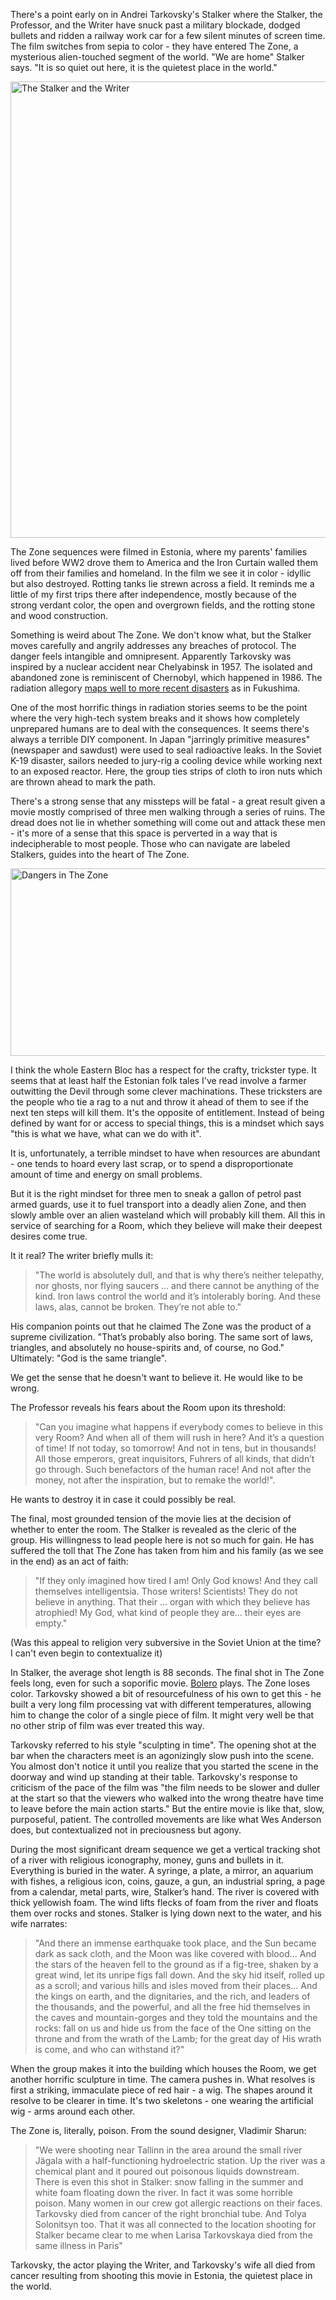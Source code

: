 There's a point early on in Andrei Tarkovsky's Stalker where the Stalker, the Professor, and the Writer have snuck past a military blockade, dodged bullets and ridden a railway work car for a few silent minutes of screen time.  The film switches from sepia to color - they have entered The Zone, a mysterious alien-touched segment of the world.  "We are home" Stalker says.  "It is so quiet out here, it is the quietest place in the world."

<!--BREAK-->

<p class="centered">
  <img width="1024" height="730" alt="The Stalker and the Writer"
       src="{{link "stalker.jpg" }}" />
</p>

The Zone sequences were filmed in Estonia, where my parents' families lived before WW2 drove them to America and the Iron Curtain walled them off from their families and homeland.  In the film we see it in color - idyllic but also destroyed.  Rotting tanks lie strewn across a field.  It reminds me a little of my first trips there after independence, mostly because of the strong verdant color, the open and overgrown fields, and the rotting stone and wood construction.

Something is weird about The Zone.  We don't know what, but the Stalker moves carefully and angrily addresses any breaches of protocol.  The danger feels intangible and omnipresent.  Apparently Tarkovsky was inspired by a nuclear accident near Chelyabinsk in 1957.  The isolated and abandoned zone is reminiscent of Chernobyl, which happened in 1986.  The radiation allegory [maps well to more recent disasters](http://www.theguardian.com/film/filmblog/2011/apr/08/andrei-tarkovsky-stalker-japan-fukushima-nuclear) as in Fukushima.  

One of the most horrific things in radiation stories seems to be the point where the very high-tech system breaks and it shows how completely unprepared humans are to deal with the consequences.  It seems there's always a terrible DIY component.  In Japan "jarringly primitive measures" (newspaper and sawdust) were used to seal radioactive leaks.  In the Soviet K-19 disaster, sailors needed to jury-rig a cooling device while working next to an exposed reactor.  Here, the group ties strips of cloth to iron nuts which are thrown ahead to mark the path.  

There's a strong sense that any missteps will be fatal - a great result given a movie mostly comprised of three men walking through a series of ruins.  The dread does not lie in whether something will come out and attack these men - it's more of a sense that this space is perverted in a way that is indecipherable to most people.  Those who can navigate are labeled Stalkers, guides into the heart of The Zone.

<p class="centered">
  <img width="900" height="300" alt="Dangers in The Zone"
       src="{{link "stalker2.jpg" }}" />
</p>

I think the whole Eastern Bloc has a respect for the crafty, trickster type. It seems that at least half the Estonian folk tales I've read involve a farmer outwitting the Devil through some clever machinations.  These tricksters are the people who tie a rag to a nut and throw it ahead of them to see if the next ten steps will kill them.  It's the opposite of entitlement.  Instead of being defined by want for or access to special things, this is a mindset which says "this is what we have, what can we do with it". 

It is, unfortunately, a terrible mindset to have when resources are abundant - one tends to hoard every last scrap, or to spend a disproportionate amount of time and energy on small problems.

But it is the right mindset for three men to sneak a gallon of petrol past armed guards, use it to fuel transport into a deadly alien Zone, and then slowly amble over an alien wasteland which will probably kill them. All this in service of searching for a Room, which they believe will make their deepest desires come true.

It it real?  The writer briefly mulls it:

<blockquote>
"The world is absolutely dull, and that is why there’s neither telepathy, nor ghosts, nor flying saucers ... and there cannot be anything of the kind. Iron laws control the world and it’s intolerably boring. And these laws, alas, cannot be broken. They’re not able to."
</blockquote>

His companion points out that he claimed The Zone was the product of a supreme civilization.  "That’s probably also boring. The same sort of laws, triangles, and absolutely no house-spirits and, of course, no God."  Ultimately: "God is the same triangle".

We get the sense that he doesn't want to believe it.  He would like to be wrong.

The Professor reveals his fears about the Room upon its threshold:

<blockquote>
"Can you imagine what happens if everybody comes to believe in this very Room? And when all of them will rush in here? And it’s a question of time! If not today, so tomorrow! And not in tens, but in thousands! All those emperors, great inquisitors, Fuhrers of all kinds, that didn’t go through. Such benefactors of the human race! And not after the money, not after the inspiration, but to remake the world!".
</blockquote>

He wants to destroy it in case it could possibly be real.

The final, most grounded tension of the movie lies at the decision of whether to enter the room.  The Stalker is revealed as the cleric of the group.  His willingness to lead people here is not so much for gain.  He has suffered the toll that The Zone has taken from him and his family (as we see in the end) as an act of faith:

<blockquote>
"If they only imagined how tired I am! Only God knows! And they call themselves intelligentsia. Those writers! Scientists!  They do not believe in anything. That their ... organ with which they believe has atrophied!  My God, what kind of people they are... their eyes are empty."
</blockquote>

(Was this appeal to religion very subversive in the Soviet Union at the time? I can't even begin to contextualize it)

In Stalker, the average shot length is 88 seconds.  The final shot in The Zone feels long, even for such a soporific movie. [Bolero](http://www.radiolab.org/story/217340-unraveling-bolero/) plays. The Zone loses color.  Tarkovsky showed a bit of resourcefulness of his own to get this - he built a very long film processing vat with different temperatures, allowing him to change the color of a single piece of film.  It might very well be that no other strip of film was ever treated this way.

Tarkovsky referred to his style "sculpting in time".  The opening shot at the bar when the characters meet is an agonizingly slow push into the scene.  You almost don't notice it until you realize that you started the scene in the doorway and wind up standing at their table.  Tarkovsky's response to criticism of the pace of the film was "the film needs to be slower and duller at the start so that the viewers who walked into the wrong theatre have time to leave before the main action starts."  But the entire movie is like that, slow, purposeful, patient.   The controlled movements are like what Wes Anderson does, but contextualized not in preciousness but agony.

During the most significant dream sequence we get a vertical tracking shot of a river with religious iconography, money, guns and bullets in it.  Everything is buried in the water.  A syringe, a plate, a mirror, an aquarium with fishes, a religious icon, coins, gauze, a gun, an industrial spring, a page from a calendar, metal parts, wire, Stalker’s hand.  The river is covered with thick yellowish foam. The wind lifts flecks of foam from the river and floats them over rocks and stones. Stalker is lying down next to the water, and his wife narrates:

<blockquote>
"And there an immense earthquake took place, and the Sun became dark as sack cloth, and the Moon was like covered with blood... And the stars of the heaven fell to the ground as if a fig-tree, shaken by a great wind, let its unripe figs fall down. And the sky hid itself, rolled up as a scroll; and various hills and isles moved from their places... And the kings on earth, and the dignitaries, and the rich, and leaders of the thousands, and the powerful, and all the free hid themselves in the caves and mountain-gorges and they told the mountains and the rocks: fall on us and hide us from the face of the One sitting on the throne and from the wrath of the Lamb; for the great day of His wrath is come, and who can withstand it?"
</blockquote>

When the group makes it into the building which houses the Room, we get another horrific sculpture in time. The camera pushes in.  What resolves is first a striking, immaculate piece of red hair - a wig.  The shapes around it resolve to be clearer in time.  It's two skeletons - one wearing the artificial wig - arms around each other.

The Zone is, literally, poison.  From the sound designer, Vladimir Sharun:

<blockquote>
"We were shooting near Tallinn in the area around the small river Jägala with a half-functioning hydroelectric station. Up the river was a chemical plant and it poured out poisonous liquids downstream. There is even this shot in Stalker: snow falling in the summer and white foam floating down the river. In fact it was some horrible poison. Many women in our crew got allergic reactions on their faces. Tarkovsky died from cancer of the right bronchial tube. And Tolya Solonitsyn too. That it was all connected to the location shooting for Stalker became clear to me when Larisa Tarkovskaya died from the same illness in Paris"
</blockquote>

Tarkovsky, the actor playing the Writer, and Tarkovsky's wife all died from cancer resulting from shooting this movie in Estonia, the quietest place in the world.
